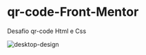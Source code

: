 # qr-code-Front-Mentor
 Desafio qr-code Html e Css 

 
![desktop-design](https://github.com/henriqueluizp/qr-code-front-mentor/assets/122624168/bda87014-1ab6-42cb-97bd-6b2d70f1deb3)
